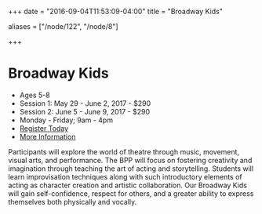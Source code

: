 +++
date = "2016-09-04T11:53:09-04:00"
title = "Broadway Kids"

aliases = ["/node/122", "/node/8"]

+++

# Broadway Kids

* Ages 5-8
* Session 1: May 29 - June 2, 2017 - $290
* Session 2: June 5 - June 9, 2017 - $290
* Monday - Friday; 9am - 4pm
* [Register Today](2016_IvyTech_YouthSummerCamps_Registration_earlyBPP.pdf)
* [More Information](mailto:bppwrite@newplays.org)

Participants will explore the world of theatre through music, movement, visual arts, and performance. The BPP will focus on fostering creativity and imagination through teaching the art of acting and storytelling. Students will learn improvisation techniques along with such introductory elements of acting as character creation and artistic collaboration. Our Broadway Kids will gain self-confidence, respect for others, and a greater ability to express themselves both physically and vocally.
